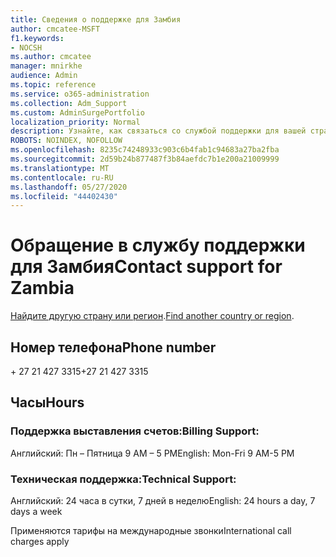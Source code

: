 ```yaml
---
title: Сведения о поддержке для Замбия
author: cmcatee-MSFT
f1.keywords:
- NOCSH
ms.author: cmcatee
manager: mnirkhe
audience: Admin
ms.topic: reference
ms.service: o365-administration
ms.collection: Adm_Support
ms.custom: AdminSurgePortfolio
localization_priority: Normal
description: Узнайте, как связаться со службой поддержки для вашей страны или региона.
ROBOTS: NOINDEX, NOFOLLOW
ms.openlocfilehash: 8235c74248933c903c6b4fab1c94683a27ba2fba
ms.sourcegitcommit: 2d59b24b877487f3b84aefdc7b1e200a21009999
ms.translationtype: MT
ms.contentlocale: ru-RU
ms.lasthandoff: 05/27/2020
ms.locfileid: "44402430"
---
```

# <a name="contact-support-for-zambia"></a><span data-ttu-id="a7a6c-103">Обращение в службу поддержки для Замбия</span><span class="sxs-lookup"><span data-stu-id="a7a6c-103">Contact support for Zambia</span></span>

<span data-ttu-id="a7a6c-104">[Найдите другую страну или регион](../contact-support-for-business-products.md).</span><span class="sxs-lookup"><span data-stu-id="a7a6c-104">[Find another country or region](../contact-support-for-business-products.md).</span></span>

## <a name="phone-number"></a><span data-ttu-id="a7a6c-105">Номер телефона</span><span class="sxs-lookup"><span data-stu-id="a7a6c-105">Phone number</span></span>
<span data-ttu-id="a7a6c-106">+ 27 21 427 3315</span><span class="sxs-lookup"><span data-stu-id="a7a6c-106">+27 21 427 3315</span></span>

## <a name="hours"></a><span data-ttu-id="a7a6c-107">Часы</span><span class="sxs-lookup"><span data-stu-id="a7a6c-107">Hours</span></span>
### <a name="billing-support"></a><span data-ttu-id="a7a6c-108">Поддержка выставления счетов:</span><span class="sxs-lookup"><span data-stu-id="a7a6c-108">Billing Support:</span></span>

<span data-ttu-id="a7a6c-109">Английский: Пн – Пятница 9 AM – 5 PM</span><span class="sxs-lookup"><span data-stu-id="a7a6c-109">English: Mon-Fri 9 AM-5 PM</span></span>

### <a name="technical-support"></a><span data-ttu-id="a7a6c-110">Техническая поддержка:</span><span class="sxs-lookup"><span data-stu-id="a7a6c-110">Technical Support:</span></span>

<span data-ttu-id="a7a6c-111">Английский: 24 часа в сутки, 7 дней в неделю</span><span class="sxs-lookup"><span data-stu-id="a7a6c-111">English: 24 hours a day, 7 days a week</span></span>

<span data-ttu-id="a7a6c-112">Применяются тарифы на международные звонки</span><span class="sxs-lookup"><span data-stu-id="a7a6c-112">International call charges apply</span></span>
